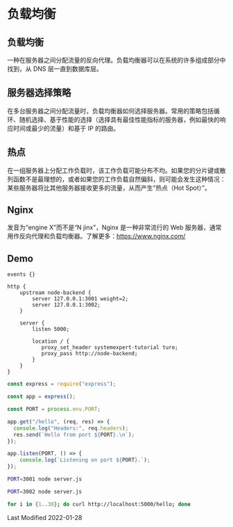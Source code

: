 # 负载均衡

## 负载均衡

一种在服务器之间分配流量的反向代理。负载均衡器可以在系统的许多组成部分中找到，从 DNS 层一直到数据库层。

## 服务器选择策略

在多台服务器之间分配流量时，负载均衡器如何选择服务器。常用的策略包括循环、随机选择、基于性能的选择（选择具有最佳性能指标的服务器，例如最快的响应时间或最少的流量）和基于 IP 的路由。

## 热点

在一组服务器上分配工作负载时，该工作负载可能分布不均。如果您的分片键或散列函数不是最理想的，或者如果您的工作负载自然偏斜，则可能会发生这种情况：某些服务器将比其他服务器接收更多的流量，从而产生“热点（Hot Spot）”。

## Nginx

发音为“engine X”而不是“N jinx”，Nginx 是一种非常流行的 Web 服务器，通常用作反向代理和负载均衡器。了解更多：https://www.nginx.com/

## Demo

```nginx
events {}

http {
    upstream node-backend {
        server 127.0.0.1:3001 weight=2;
        server 127.0.0.1:3002;
    }

    server {
        listen 5000;

        location / {
           proxy_set_header systemexpert-tutorial ture;
           proxy_pass http://node-backend;
        }
    }
}
```

```js
const express = require("express");

const app = express();

const PORT = process.env.PORT;

app.get("/hello", (req, res) => {
  console.log("Headers:", req.headers);
  res.send(`Hello from port ${PORT}.\n`);
});

app.listen(PORT, () => {
    console.log(`Listening on port ${PORT}.`);
});
```

```bash
PORT=3001 node server.js

PORT=3002 node server.js
```

```bash
for i in {1..30}; do curl http://localhost:5000/hello; done
```

Last Modified 2022-01-28
